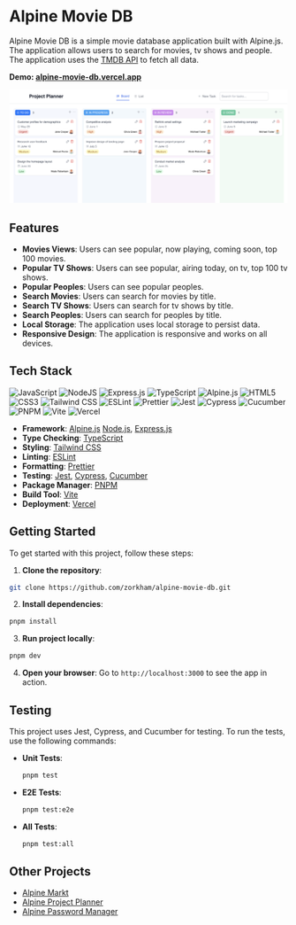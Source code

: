 # Alpine Movie DB

Alpine Movie DB is a simple movie database application built with Alpine.js. The application allows users to search for movies, tv shows and people. The application uses the [TMDB API](https://www.themoviedb.org/) to fetch all data.

**Demo: [alpine-movie-db.vercel.app](https://alpine-movie-db.vercel.app)**

[![Preview](./public/preview.png)](https://alpine-movie-db.vercel.app)

## Features

- **Movies Views**: Users can see popular, now playing, coming soon, top 100 movies.
- **Popular TV Shows**: Users can see popular, airing today, on tv, top 100 tv shows.
- **Popular Peoples**: Users can see popular peoples.
- **Search Movies**: Users can search for movies by title.
- **Search TV Shows**: Users can search for tv shows by title.
- **Search Peoples**: Users can search for peoples by title.
- **Local Storage**: The application uses local storage to persist data.
- **Responsive Design**: The application is responsive and works on all devices.

## Tech Stack

![JavaScript](https://img.shields.io/badge/JavaScript-F7DF1E?style=for-the-badge&logo=javascript&logoColor=black)
![NodeJS](https://img.shields.io/badge/node.js-6DA55F?style=for-the-badge&logo=node.js&logoColor=white)
![Express.js](https://img.shields.io/badge/express.js-%23404d59.svg?style=for-the-badge&logo=express&logoColor=%2361DAFB)
![TypeScript](https://img.shields.io/badge/TypeScript-007ACC?style=for-the-badge&logo=typescript&logoColor=white)
![Alpine.js](https://img.shields.io/badge/Alpine%20JS-8BC0D0?style=for-the-badge&logo=alpinedotjs&logoColor=black)
![HTML5](https://img.shields.io/badge/HTML5-E34F26?style=for-the-badge&logo=html5&logoColor=white)
![CSS3](https://img.shields.io/badge/CSS3-1572B6?style=for-the-badge&logo=css3&logoColor=white)
![Tailwind CSS](https://img.shields.io/badge/Tailwind_CSS-38B2AC?style=for-the-badge&logo=tailwind-css&logoColor=white)
![ESLint](https://img.shields.io/badge/ESLint-4B3263?style=for-the-badge&logo=eslint&logoColor=white)
![Prettier](https://img.shields.io/badge/prettier-%23F7B93E.svg?style=for-the-badge&logo=prettier&logoColor=black)
![Jest](https://img.shields.io/badge/-jest-%23C21325?style=for-the-badge&logo=jest&logoColor=white)
![Cypress](https://img.shields.io/badge/Cypress-17202C?style=for-the-badge&logo=cypress&logoColor=white)
![Cucumber](https://img.shields.io/badge/Cucumber-43B02A?style=for-the-badge&logo=cucumber&logoColor=white)
![PNPM](https://img.shields.io/badge/pnpm-%234a4a4a.svg?style=for-the-badge&logo=pnpm&logoColor=f69220)
![Vite](https://img.shields.io/badge/vite-%23646CFF.svg?style=for-the-badge&logo=vite&logoColor=white)
![Vercel](https://img.shields.io/badge/vercel-%23000000.svg?style=for-the-badge&logo=vercel&logoColor=white)

- **Framework**: [Alpine.js](https://alpinejs.dev) [Node.js](https://nodejs.org), [Express.js](https://expressjs.com)
- **Type Checking**: [TypeScript](https://www.typescriptlang.org)
- **Styling**: [Tailwind CSS](https://tailwindcss.com)
- **Linting**: [ESLint](https://eslint.org)
- **Formatting**: [Prettier](https://prettier.io)
- **Testing**: [Jest](https://jestjs.io), [Cypress](https://www.cypress.io), [Cucumber](https://cucumber.io)
- **Package Manager**: [PNPM](https://pnpm.io)
- **Build Tool**: [Vite](https://vite.dev)
- **Deployment**: [Vercel](https://vercel.com)

## Getting Started

To get started with this project, follow these steps:

1. **Clone the repository**:

  ```sh
  git clone https://github.com/zorkham/alpine-movie-db.git
  ```

2. **Install dependencies**:

  ```sh
  pnpm install
  ```

3. **Run project locally**:

  ```sh
  pnpm dev
  ```

4. **Open your browser**: Go to `http://localhost:3000` to see the app in action.

## Testing

This project uses Jest, Cypress, and Cucumber for testing. To run the tests, use the following commands:

- **Unit Tests**:

  ```sh
  pnpm test
  ```

- **E2E Tests**:

  ```sh
  pnpm test:e2e
  ```

- **All Tests**:

  ```sh
  pnpm test:all
  ```

## Other Projects

- [Alpine Markt](https://github.com/Zorkham/alpine-markt)
- [Alpine Project Planner](https://github.com/Zorkham/alpine-project-planner)
- [Alpine Password Manager](https://github.com/Zorkham/alpine-password-manager)
